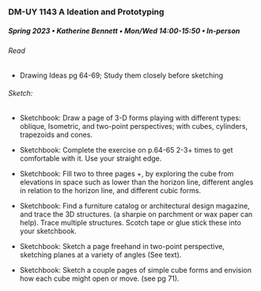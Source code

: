 ### DM-UY 1143 A Ideation and Prototyping
##### Spring 2023 • Katherine Bennett • Mon/Wed 14:00-15:50 • In-person

###### Read 

* Drawing Ideas pg 64-69; Study them closely before sketching

###### Sketch:

- Sketchbook: Draw a page of 3-D forms playing with different types: oblique, Isometric, and two-point perspectives; with cubes, cylinders, trapezoids and cones.

- Sketchbook: Complete the exercise on p.64-65 2-3+ times to get comfortable with it. Use your straight edge.

- Sketchbook: Fill two to three pages +, by exploring the cube from elevations in space such as lower than the horizon line, different angles in relation to the horizon line, and different cubic forms.

- Sketchbook: Find a furniture catalog or architectural design magazine, and trace the 3D structures. (a sharpie on parchment or wax paper can help). Trace multiple structures. Scotch tape or glue stick these into your sketchbook. 

- Sketchbook: Sketch a page freehand in two-point perspective, sketching planes at a variety of angles (See text).

- Sketchbook: Sketch a couple pages of simple cube forms and envision how each cube might open or move. (see pg 71).